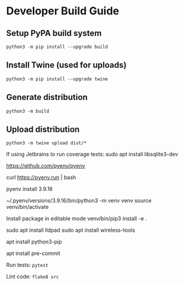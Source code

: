 # Developer Build Guide

## Setup PyPA build system

`python3 -m pip install --upgrade build`

## Install Twine (used for uploads)

`python3 -m pip install --upgrade twine`

## Generate distribution

`python3 -m build`

## Upload distribution

`python3 -m twine upload dist/*`




If using Jetbrains to run coverage tests:
sudo apt install libsqlite3-dev

https://github.com/pyenv/pyenv

curl https://pyenv.run | bash

pyenv install 3.9.16

~/.pyenv/versions/3.9.16/bin/python3 -m venv venv
source venv/bin/activate


Install package in editable mode
venv/bin/pip3 install -e .


sudo apt install lldpad
sudo apt install wireless-tools


apt install python3-pip

apt install pre-commit


Run tests: `pytest`

Lint code: `flake8 src`